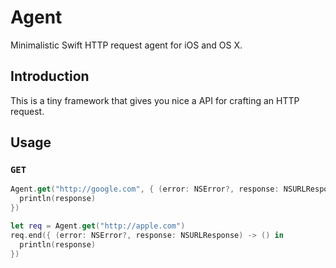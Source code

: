 # Agent

Minimalistic Swift HTTP request agent for iOS and OS X.

## Introduction

This is a tiny framework that gives you nice a API for crafting an HTTP request.

## Usage

### ```GET```

```swift
Agent.get("http://google.com", { (error: NSError?, response: NSURLResponse) -> () in
  println(response)
})
```

```swift
let req = Agent.get("http://apple.com")
req.end({ (error: NSError?, response: NSURLResponse) -> () in
  println(response)
})
```

